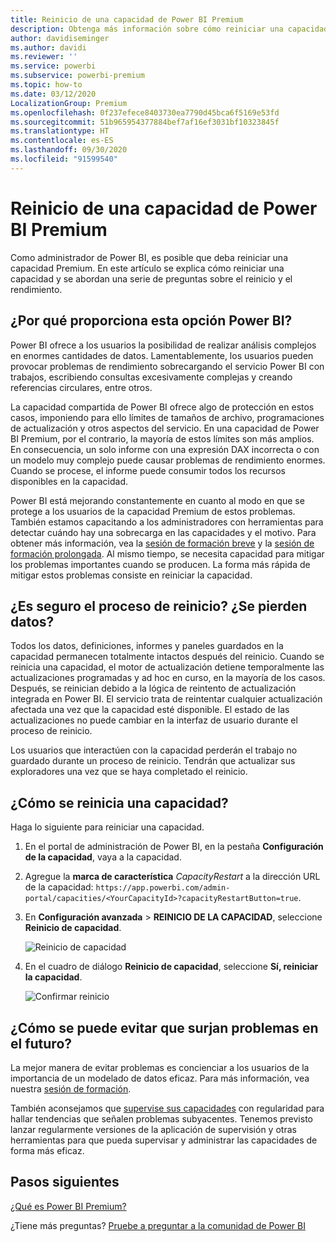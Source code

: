 ```yaml
---
title: Reinicio de una capacidad de Power BI Premium
description: Obtenga más información sobre cómo reiniciar una capacidad de Power BI Premium para solucionar problemas de rendimiento.
author: davidiseminger
ms.author: davidi
ms.reviewer: ''
ms.service: powerbi
ms.subservice: powerbi-premium
ms.topic: how-to
ms.date: 03/12/2020
LocalizationGroup: Premium
ms.openlocfilehash: 0f237efece8403730ea7790d45bca6f5169e53fd
ms.sourcegitcommit: 51b965954377884bef7af16ef3031bf10323845f
ms.translationtype: HT
ms.contentlocale: es-ES
ms.lasthandoff: 09/30/2020
ms.locfileid: "91599540"
---
```

# <a name="restart-a-power-bi-premium-capacity"></a>Reinicio de una capacidad de Power BI Premium

Como administrador de Power BI, es posible que deba reiniciar una capacidad Premium. En este artículo se explica cómo reiniciar una capacidad y se abordan una serie de preguntas sobre el reinicio y el rendimiento.

## <a name="why-does-power-bi-provide-this-option"></a>¿Por qué proporciona esta opción Power BI?

Power BI ofrece a los usuarios la posibilidad de realizar análisis complejos en enormes cantidades de datos. Lamentablemente, los usuarios pueden provocar problemas de rendimiento sobrecargando el servicio Power BI con trabajos, escribiendo consultas excesivamente complejas y creando referencias circulares, entre otros.

La capacidad compartida de Power BI ofrece algo de protección en estos casos, imponiendo para ello límites de tamaños de archivo, programaciones de actualización y otros aspectos del servicio. En una capacidad de Power BI Premium, por el contrario, la mayoría de estos límites son más amplios. En consecuencia, un solo informe con una expresión DAX incorrecta o con un modelo muy complejo puede causar problemas de rendimiento enormes. Cuando se procese, el informe puede consumir todos los recursos disponibles en la capacidad. 

Power BI está mejorando constantemente en cuanto al modo en que se protege a los usuarios de la capacidad Premium de estos problemas. También estamos capacitando a los administradores con herramientas para detectar cuándo hay una sobrecarga en las capacidades y el motivo. Para obtener más información, vea la [sesión de formación breve](https://www.youtube.com/watch?v=UgsjMbhi_Bk&feature=youtu.be) y la [sesión de formación prolongada](https://powerbi.tips/2018/07/). Al mismo tiempo, se necesita capacidad para mitigar los problemas importantes cuando se producen. La forma más rápida de mitigar estos problemas consiste en reiniciar la capacidad.

## <a name="is-the-restart-process-safe-will-i-lose-any-data"></a>¿Es seguro el proceso de reinicio? ¿Se pierden datos?

Todos los datos, definiciones, informes y paneles guardados en la capacidad permanecen totalmente intactos después del reinicio. Cuando se reinicia una capacidad, el motor de actualización detiene temporalmente las actualizaciones programadas y ad hoc en curso, en la mayoría de los casos. Después, se reinician debido a la lógica de reintento de actualización integrada en Power BI. El servicio trata de reintentar cualquier actualización afectada una vez que la capacidad esté disponible. El estado de las actualizaciones no puede cambiar en la interfaz de usuario durante el proceso de reinicio. 

Los usuarios que interactúen con la capacidad perderán el trabajo no guardado durante un proceso de reinicio. Tendrán que actualizar sus exploradores una vez que se haya completado el reinicio.

## <a name="how-do-i-restart-a-capacity"></a>¿Cómo se reinicia una capacidad?

Haga lo siguiente para reiniciar una capacidad.

1. En el portal de administración de Power BI, en la pestaña **Configuración de la capacidad**, vaya a la capacidad. 

1. Agregue la **marca de característica** *CapacityRestart* a la dirección URL de la capacidad: `https://app.powerbi.com/admin-portal/capacities/<YourCapacityId>?capacityRestartButton=true`.

1. En **Configuración avanzada** > **REINICIO DE LA CAPACIDAD**, seleccione **Reinicio de capacidad**.

    ![Reinicio de capacidad](media/service-admin-premium-restart/restart-capacity.png)

1. En el cuadro de diálogo **Reinicio de capacidad**, seleccione **Sí, reiniciar la capacidad**.

    ![Confirmar reinicio](media/service-admin-premium-restart/confirm-restart.png)

## <a name="how-can-i-prevent-issues-from-happening-in-the-future"></a>¿Cómo se puede evitar que surjan problemas en el futuro?

La mejor manera de evitar problemas es concienciar a los usuarios de la importancia de un modelado de datos eficaz. Para más información, vea nuestra [sesión de formación](https://powerbi.tips/2018/07/).

También aconsejamos que [supervise sus capacidades](service-admin-premium-monitor-capacity.md) con regularidad para hallar tendencias que señalen problemas subyacentes. Tenemos previsto lanzar regularmente versiones de la aplicación de supervisión y otras herramientas para que pueda supervisar y administrar las capacidades de forma más eficaz.

## <a name="next-steps"></a>Pasos siguientes

[¿Qué es Power BI Premium?](service-premium-what-is.md)

¿Tiene más preguntas? [Pruebe a preguntar a la comunidad de Power BI](https://community.powerbi.com/)
